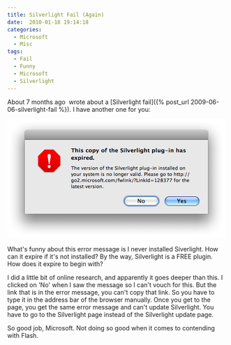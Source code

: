 ```yaml
---
title: Silverlight Fail (Again)
date:  2010-01-18 19:14:18
categories:
  - Microsoft
  - Misc
tags:
  - Fail
  - Funny
  - Microsoft
  - Silverlight
---
```


About 7 months ago  wrote about a [Silverlight fail]({% post_url 2009-06-06-silverlight-fail %}). I have another one for you:

<a title="Silverlight Fail" rel="lightbox" href="/assets/images/2010/01/silverlight-fail.png"><img class="alignnone size-full wp-image-672" title="Silverlight Fail" src="/assets/images/posts/2010/01/silverlight-fail.png" alt="" width="500" height="272" /></a>

What's funny about this error message is I never installed Siverlight. How can it expire if it's not installed? By the way, Silverlight is a FREE plugin. How does it expire to begin with?

I did a little bit of online research, and apparently it goes deeper than this. I clicked on 'No' when I saw the message so I can't vouch for this. But the link that is in the error message, you can't copy that link. So you have to type it in the address bar of the browser manually. Once you get to the page, you get the same error message and can't update Silverlight. You have to go to the Silverlight page instead of the Silverlight update page.

So good job, Microsoft. Not doing so good when it comes to contending with Flash.
